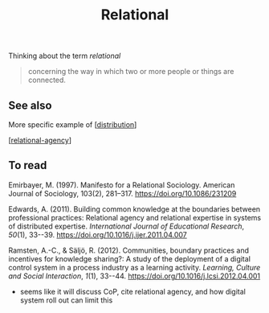 ﻿---
backlinks:
- title: Sense
  url: /memex/sense/sense.html
title: Relational
---
Thinking about the term *relational*
> concerning the way in which two or more people or things are connected.

## See also

More specific example of [[distribution]]

[[relational-agency]]

## To read

Emirbayer, M. (1997). Manifesto for a Relational Sociology. American Journal of Sociology, 103(2), 281–317. https://doi.org/10.1086/231209

Edwards, A. (2011). Building common knowledge at the boundaries between professional practices: Relational agency and relational expertise in systems of distributed expertise. *International Journal of Educational Research*, *50*(1), 33--39\. <https://doi.org/10.1016/j.ijer.2011.04.007>

Ramsten, A.-C., & Säljö, R. (2012). Communities, boundary practices and incentives for knowledge sharing?: A study of the deployment of a digital control system in a process industry as a learning activity. *Learning, Culture and Social Interaction*, *1*(1), 33--44\. <https://doi.org/10.1016/j.lcsi.2012.04.001>

- seems like it will discuss CoP, cite relational agency, and how digital system roll out can limit this 






[//begin]: # "Autogenerated link references for markdown compatibility"
[distribution]: ../Distribution/distribution "Distribution"
[relational-agency]: relational-agency "Relational Agency"
[//end]: # "Autogenerated link references"